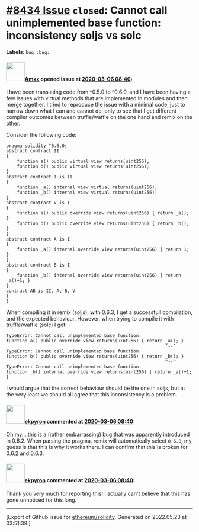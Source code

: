 # [\#8434 Issue](https://github.com/ethereum/solidity/issues/8434) `closed`: Cannot call unimplemented base function: inconsistency soljs vs solc
**Labels**: `bug :bug:`


#### <img src="https://avatars.githubusercontent.com/u/2432299?v=4" width="50">[Amxx](https://github.com/Amxx) opened issue at [2020-03-06 08:40](https://github.com/ethereum/solidity/issues/8434):

I have been translating code from ^0.5.0 to ^0.6.0, and I have been having a few issues with virtual methods that are implemented in modules and then merge together. I tried to reproduce the issue with a minimal code, just to narrow down what I can and cannot do, only to see that I get different compiler outcomes between truffle/waffle on the one hand and remix on the other.

Consider the following code:

	pragma solidity ^0.6.0;
	abstract contract II
	{
	    function a() public virtual view returns(uint256);
	    function b() public virtual view returns(uint256);
	}
	abstract contract I is II
	{
	    function _a() internal view virtual returns(uint256);
	    function _b() internal view virtual returns(uint256);
	}
	abstract contract V is I
	{
	    function a() public override view returns(uint256) { return _a(); }
	    function b() public override view returns(uint256) { return _b(); }
	}
	abstract contract A is I
	{
	    function _a() internal override view returns(uint256) { return 1; }
	}
	abstract contract B is I
	{
	    function _b() internal override view returns(uint256) { return _a()+1; }
	}
	contract AB is II, A, B, V
	{
	}

When compiling it in remix (soljs), with 0.6.3, I get a successfull compilation, and the expected behaviour. However, when trying to compile it with truffle/waffle (solc) I get:

	TypeError: Cannot call unimplemented base function.
    function a() public override view returns(uint256) { return _a(); }
                                                                ^--^
	TypeError: Cannot call unimplemented base function.
    function b() public override view returns(uint256) { return _b(); }
                                                                ^--^
	TypeError: Cannot call unimplemented base function.
    function _b() internal override view returns(uint256) { return _a()+1; }

I would argue that the correct behaviour should be the one in soljs, but at the very least we should all agree that this inconsistency is a problem.

#### <img src="https://avatars.githubusercontent.com/u/1347491?v=4" width="50">[ekpyron](https://github.com/ekpyron) commented at [2020-03-06 08:40](https://github.com/ethereum/solidity/issues/8434#issuecomment-595677306):

Oh my... this is a (rather embarrassing) bug that was apparently introduced in 0.6.2. When parsing the pragma, remix will automatically select ``0.6.0``, my guess is that this is why it works there. I can confirm that this is broken for 0.6.2 and 0.6.3.

#### <img src="https://avatars.githubusercontent.com/u/1347491?v=4" width="50">[ekpyron](https://github.com/ekpyron) commented at [2020-03-06 08:40](https://github.com/ethereum/solidity/issues/8434#issuecomment-595698119):

Thank you very much for reporting this! I actually can't believe that this has gone unnoticed for this long.


-------------------------------------------------------------------------------



[Export of Github issue for [ethereum/solidity](https://github.com/ethereum/solidity). Generated on 2022.05.23 at 03:51:38.]
